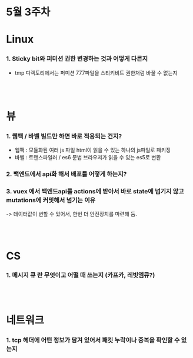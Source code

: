 # 5월 3주차

# Linux

### 1. Sticky bit와 퍼미션 권한 변경하는 것과 어떻게 다른지
 - tmp 디렉토리에서는 퍼미션 777파일을 스티키비트 권한처럼 바꿀 수 없는지

<br/>
<br/>

# 뷰
### 1. 웹팩 / 바벨 빌드만 하면 바로 적용되는 건지?
- 웹팩 : 모듈화된 여러 js 파일 html이 읽을 수 있는 하나의 js파일로 패키징
- 바벨 : 트랜스파일러 / es6 문법 브라우저가 읽을 수 있는 es5로 변환
### 2. 백엔드에서 api화 해서 배포를 어떻게 하는지?


### 3. vuex 에서 백엔드api를 actions에 받아서 바로 state에 넘기지 않고 mutations에 커밋해서 넘기는 이유
-> 데이터값이 변할 수 있어서, 한번 더 안전장치를 마련해 둠.

<br/>
<br/>

# CS
### 1. 메시지 큐 란 무엇이고 어떨 때 쓰는지 (카프카, 레빗엠큐?)

<br/>
<br/>

# 네트워크
### 1. tcp 헤더에 어떤 정보가 담겨 있어서 패킷 누락이나 중복을 확인할 수 있는지 